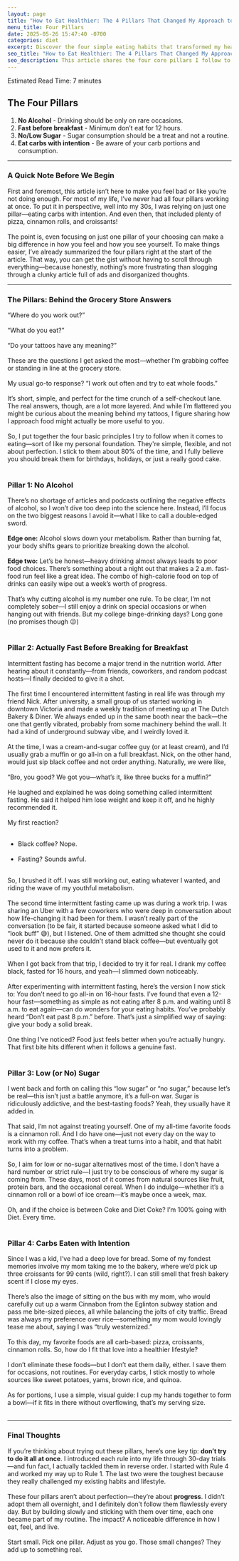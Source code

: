 ```yaml
---
layout: page
title: "How to Eat Healthier: The 4 Pillars That Changed My Approach to Food"
menu_title: Four Pillars
date: 2025-05-26 15:47:40 -0700
categories: diet
excerpt: Discover the four simple eating habits that transformed my health—shared through real stories, practical tips, and no perfection required.
seo_title: "How to Eat Healthier: The 4 Pillars That Changed My Approach to Food"
seo_description: This article shares the four core pillars I follow to eat healthier—without counting calories or following strict diets. From cutting back on alcohol and sugar to eating carbs with intention and exploring intermittent fasting, these rules came to life through trial, error, and real-life stories. Whether you're looking to make a change or just get inspired, these practical, down-to-earth tips are a great place to start.
---
```


Estimated Read Time: 7 minutes

## The Four Pillars

1. <b>No Alcohol</b> - Drinking should be only on rare occasions.
2. <b>Fast before breakfast</b> - Minimum don’t eat for 12 hours.
3. <b>No/Low Sugar</b> - Sugar consumption should be a treat and not a routine.
4. <b>Eat carbs with intention</b> - Be aware of your carb portions and consumption.

---

### A Quick Note Before We Begin

First and foremost, this article isn’t here to make you feel bad or like you’re not doing enough. For most of my life, I’ve never had all four pillars working at once. To put it in perspective, well into my 30s, I was relying on just one pillar—eating carbs with intention. And even then, that included plenty of pizza, cinnamon rolls, and croissants!
<br><br>
The point is, even focusing on just one pillar of your choosing can make a big difference in how you feel and how you see yourself.
To make things easier, I’ve already summarized the four pillars right at the start of the article. That way, you can get the gist without having to scroll through everything—because honestly, nothing’s more frustrating than slogging through a clunky article full of ads and disorganized thoughts.

---

### The Pillars: Behind the Grocery Store Answers

“Where do you work out?”
<br><br>
“What do you eat?”
<br><br>
“Do your tattoos have any meaning?”
<br><br>
These are the questions I get asked the most—whether I’m grabbing coffee or standing in line at the grocery store.
<br><br>
My usual go-to response?
“I work out often and try to eat whole foods.”
<br><br>
It’s short, simple, and perfect for the time crunch of a self-checkout lane. The real answers, though, are a lot more layered. And while I’m flattered you might be curious about the meaning behind my tattoos, I figure sharing how I approach food might actually be more useful to you.
<br><br>
So, I put together the four basic principles I try to follow when it comes to eating—sort of like my personal foundation. They're simple, flexible, and not about perfection. I stick to them about 80% of the time, and I fully believe you should break them for birthdays, holidays, or just a really good cake.
<br><br>

### Pillar 1: No Alcohol

There’s no shortage of articles and podcasts outlining the negative effects of alcohol, so I won’t dive too deep into the science here. Instead, I’ll focus on the two biggest reasons I avoid it—what I like to call a double-edged sword.
<br><br>
<b>Edge one:</b> Alcohol slows down your metabolism. Rather than burning fat, your body shifts gears to prioritize breaking down the alcohol.
<br><br>
<b>Edge two:</b> Let’s be honest—heavy drinking almost always leads to poor food choices. There’s something about a night out that makes a 2 a.m. fast-food run feel like a great idea. The combo of high-calorie food on top of drinks can easily wipe out a week’s worth of progress.
<br><br>
That’s why cutting alcohol is my number one rule. To be clear, I’m not completely sober—I still enjoy a drink on special occasions or when hanging out with friends. But my college binge-drinking days? Long gone (no promises though 😉)
<br><br>

### Pillar 2: Actually Fast Before Breaking for Breakfast

Intermittent fasting has become a major trend in the nutrition world. After hearing about it constantly—from friends, coworkers, and random podcast hosts—I finally decided to give it a shot.
<br><br>
The first time I encountered intermittent fasting in real life was through my friend Nick. After university, a small group of us started working in downtown Victoria and made a weekly tradition of meeting up at The Dutch Bakery & Diner. We always ended up in the same booth near the back—the one that gently vibrated, probably from some machinery behind the wall. It had a kind of underground subway vibe, and I weirdly loved it.
<br><br>
At the time, I was a cream-and-sugar coffee guy (or at least cream), and I’d usually grab a muffin or go all-in on a full breakfast. Nick, on the other hand, would just sip black coffee and not order anything. Naturally, we were like,
<br><br>
“Bro, you good? We got you—what’s it, like three bucks for a muffin?”
<br><br>
He laughed and explained he was doing something called intermittent fasting. He said it helped him lose weight and keep it off, and he highly recommended it.
<br><br>
My first reaction?
<br><br>

- Black coffee? Nope.
  <br><br>
- Fasting? Sounds awful.
  <br><br>

So, I brushed it off. I was still working out, eating whatever I wanted, and riding the wave of my youthful metabolism.
<br><br>
The second time intermittent fasting came up was during a work trip. I was sharing an Uber with a few coworkers who were deep in conversation about how life-changing it had been for them. I wasn’t really part of the conversation (to be fair, it started because someone asked what I did to “look buff” 😅), but I listened. One of them admitted she thought she could never do it because she couldn’t stand black coffee—but eventually got used to it and now prefers it.
<br><br>
When I got back from that trip, I decided to try it for real. I drank my coffee black, fasted for 16 hours, and yeah—I slimmed down noticeably.
<br><br>
After experimenting with intermittent fasting, here’s the version I now stick to:
You don’t need to go all-in on 16-hour fasts. I’ve found that even a 12-hour fast—something as simple as not eating after 8 p.m. and waiting until 8 a.m. to eat again—can do wonders for your eating habits. You’ve probably heard “Don’t eat past 8 p.m.” before. That’s just a simplified way of saying: give your body a solid break.
<br><br>
One thing I’ve noticed? Food just feels better when you’re actually hungry. That first bite hits different when it follows a genuine fast.
<br><br>

### Pillar 3: Low (or No) Sugar

I went back and forth on calling this “low sugar” or “no sugar,” because let’s be real—this isn’t just a battle anymore, it’s a full-on war. Sugar is ridiculously addictive, and the best-tasting foods? Yeah, they usually have it added in.
<br><br>
That said, I’m not against treating yourself. One of my all-time favorite foods is a cinnamon roll. And I do have one—just not every day on the way to work with my coffee. That’s when a treat turns into a habit, and that habit turns into a problem.
<br><br>
So, I aim for low or no-sugar alternatives most of the time. I don’t have a hard number or strict rule—I just try to be conscious of where my sugar is coming from. These days, most of it comes from natural sources like fruit, protein bars, and the occasional cereal. When I do indulge—whether it’s a cinnamon roll or a bowl of ice cream—it’s maybe once a week, max.
<br><br>
Oh, and if the choice is between Coke and Diet Coke? I’m 100% going with Diet. Every time.
<br><br>

### Pillar 4: Carbs Eaten with Intention

Since I was a kid, I’ve had a deep love for bread. Some of my fondest memories involve my mom taking me to the bakery, where we’d pick up three croissants for 99 cents (wild, right?). I can still smell that fresh bakery scent if I close my eyes.
<br><br>
There’s also the image of sitting on the bus with my mom, who would carefully cut up a warm Cinnabon from the Eglinton subway station and pass me bite-sized pieces, all while balancing the jolts of city traffic. Bread was always my preference over rice—something my mom would lovingly tease me about, saying I was “truly westernized.”
<br><br>
To this day, my favorite foods are all carb-based: pizza, croissants, cinnamon rolls. So, how do I fit that love into a healthier lifestyle?
<br><br>
I don’t eliminate these foods—but I don’t eat them daily, either. I save them for occasions, not routines. For everyday carbs, I stick mostly to whole sources like sweet potatoes, yams, brown rice, and quinoa.
<br><br>
As for portions, I use a simple, visual guide: I cup my hands together to form a bowl—if it fits in there without overflowing, that’s my serving size.
<br><br>

---

### Final Thoughts

If you’re thinking about trying out these pillars, here’s one key tip: <b>don’t try to do it all at once</b>. I introduced each rule into my life through 30-day trials—and fun fact, I actually tackled them in reverse order. I started with Rule 4 and worked my way up to Rule 1. The last two were the toughest because they really challenged my existing habits and lifestyle.
<br><br>
These four pillars aren’t about perfection—they’re about <b>progress</b>. I didn’t adopt them all overnight, and I definitely don’t follow them flawlessly every day. But by building slowly and sticking with them over time, each one became part of my routine. The impact? A noticeable difference in how I eat, feel, and live.
<br><br>
Start small. Pick one pillar. Adjust as you go. Those small changes? They add up to something real.
